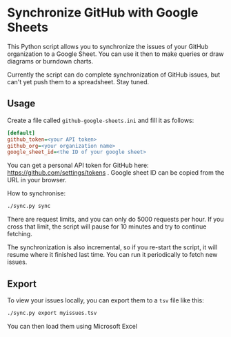 # Synchronize GitHub with Google Sheets

This Python script allows you to synchronize the issues of your GitHub
organization to a Google Sheet. You can use it then to make queries or
draw diagrams or burndown charts.

Currently the script can do complete synchronization of GitHub issues,
but can't yet push them to a spreadsheet. Stay tuned.

## Usage

Create a file called `github-google-sheets.ini` and fill it as follows:

```ini
[default]
github_token=<your API token>
github_org=<your organization name>
google_sheet_id=<the ID of your google sheet>
```

You can get a personal API token for GitHub here: https://github.com/settings/tokens .
Google sheet ID can be copied from the URL in your browser.

How to synchronise:

```sh
./sync.py sync
```

There are request limits, and you can only do 5000 requests per
hour. If you cross that limit, the script will pause for 10 minutes
and try to continue fetching.

The synchronization is also incremental, so if you re-start the
script, it will resume where it finished last time. You can run it
periodically to fetch new issues.

## Export

To view your issues locally, you can export them to a `tsv` file like this:

```sh
./sync.py export myissues.tsv
```

You can then load them using Microsoft Excel
